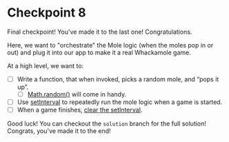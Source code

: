 # Checkpoint 8

Final checkpoint! You've made it to the last one! Congratulations.

Here, we want to "orchestrate" the Mole logic (when the moles pop in or out) and plug it into our app to make it a real Whackamole game.

At a high level, we want to:

* [ ] Write a function, that when invoked, picks a random mole, and “pops it up”.
  * [ ] [Math.random()](https://developer.mozilla.org/ja/docs/Web/JavaScript/Reference/Global_Objects/Math/random) will come in handy.
* [ ] Use [setInterval](https://developer.mozilla.org/ja/docs/Web/API/Window/setInterval) to repeatedly run the mole logic when a game is started.
* [ ] When a game finishes, [clear the setInterval](https://developer.mozilla.org/ja/docs/Web/API/WindowTimers/clearInterval).

Good luck! You can checkout the `solution` branch for the full solution! Congrats, you've made it to the end!